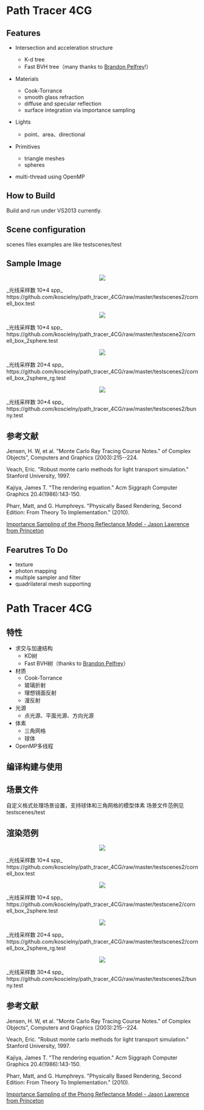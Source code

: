 Path Tracer 4CG
====
Features
----
* Intersection and acceleration structure
  - K-d tree
  - Fast BVH tree（many thanks to [Brandon Pelfrey](https://github.com/brandonpelfrey/Fast-BVH)!）
* Materials
  - Cook-Torrance
  - smooth glass refraction
  - diffuse and specular reflection
  - surface integration via importance sampling


* Lights
  - point、area、directional
* Primitives
  - triangle meshes
  - spheres
* multi-thread using OpenMP


How to Build
-----
Build and run under VS2013 currently.

Scene configuration
-----
scenes files examples are like testscenes/test

Sample Image
----

<p align="center">
<img src="https://github.com/koscielny/path_tracer_4CG/raw/master/result_image/cornell_box_10.png"/>
</p>
_光线采样数 10*4 spp_
https://github.com/koscielny/path_tracer_4CG/raw/master/testscenes2/cornell_box.test


<p align="center">
<img src="https://github.com/koscielny/path_tracer_4CG/raw/master/result_image/cornell_box_12.png"/>
</p>
_光线采样数 10*4 spp_
https://github.com/koscielny/path_tracer_4CG/raw/master/testscene2/cornell_box_2sphere.test

<p align="center">
<img src="https://github.com/koscielny/path_tracer_4CG/raw/master/result_image/cornell_box_21.png"/>
</p>
_光线采样数 20*4 spp_
https://github.com/koscielny/path_tracer_4CG/raw/master/testscenes2/cornell_box_2sphere_rg.test

<p align="center">
<img src="https://github.com/koscielny/path_tracer_4CG/raw/master/result_image/bunny_29.png"/>
</p>
_光线采样数 30*4 spp_
https://github.com/koscielny/path_tracer_4CG/raw/master/testscenes2/bunny.test


参考文献
-----
Jensen, H. W, et al. "Monte Carlo Ray Tracing Course Notes." of Complex Objects”, Computers and Graphics (2003):215--224.

Veach, Eric. "Robust monte carlo methods for light transport simulation." Stanford University, 1997.

Kajiya, James T. "The rendering equation." Acm Siggraph Computer Graphics 20.4(1986):143-150.

Pharr, Matt, and G. Humphreys. "Physically Based Rendering, Second Edition: From Theory To Implementation." (2010).

[Importance Sampling of the Phong Reflectance Model - Jason Lawrence from Princeton](http://www.cs.princeton.edu/courses/archive/fall12/cos526/papers/importance.pdf)

Fearutres To Do
------------------
- texture
- photon mapping
- multiple sampler and filter
- quadrilateral mesh supporting

Path Tracer 4CG
====
特性
----
* 求交与加速结构
  - KD树
  - Fast BVH树（thanks to [Brandon Pelfrey](https://github.com/brandonpelfrey/Fast-BVH)）
* 材质
  - Cook-Torrance
  - 玻璃折射
  - 理想镜面反射
  - 漫反射
* 光源
  - 点光源、平面光源、方向光源
* 体素
  - 三角网格
  - 球体
* OpenMP多线程


编译构建与使用
-----

场景文件
-----
自定义格式处理场景设置，支持球体和三角网格的模型体素
场景文件范例见testscenes/test

渲染范例
----

<p align="center">
<img src="https://github.com/koscielny/path_tracer_4CG/raw/master/result_image/cornell_box_10.png"/>
</p>
_光线采样数 10*4 spp_
https://github.com/koscielny/path_tracer_4CG/raw/master/testscenes2/cornell_box.test


<p align="center">
<img src="https://github.com/koscielny/path_tracer_4CG/raw/master/result_image/cornell_box_12.png"/>
</p>
_光线采样数 10*4 spp_
https://github.com/koscielny/path_tracer_4CG/raw/master/testscene2/cornell_box_2sphere.test

<p align="center">
<img src="https://github.com/koscielny/path_tracer_4CG/raw/master/result_image/cornell_box_21.png"/>
</p>
_光线采样数 20*4 spp_
https://github.com/koscielny/path_tracer_4CG/raw/master/testscenes2/cornell_box_2sphere_rg.test

<p align="center">
<img src="https://github.com/koscielny/path_tracer_4CG/raw/master/result_image/bunny_29.png"/>
</p>
_光线采样数 30*4 spp_
https://github.com/koscielny/path_tracer_4CG/raw/master/testscenes2/bunny.test


参考文献
-----
Jensen, H. W, et al. "Monte Carlo Ray Tracing Course Notes." of Complex Objects”, Computers and Graphics (2003):215--224.

Veach, Eric. "Robust monte carlo methods for light transport simulation." Stanford University, 1997.

Kajiya, James T. "The rendering equation." Acm Siggraph Computer Graphics 20.4(1986):143-150.

Pharr, Matt, and G. Humphreys. "Physically Based Rendering, Second Edition: From Theory To Implementation." (2010).

[Importance Sampling of the Phong Reflectance Model - Jason Lawrence from Princeton](http://www.cs.princeton.edu/courses/archive/fall12/cos526/papers/importance.pdf)